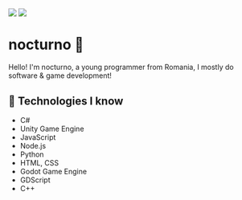 <img align="center" src="https://github-readme-stats.vercel.app/api?username=nocturnodev&show_icons=true&theme=onedark" />
<img align="center" src="https://github-readme-stats.vercel.app/api/top-langs/?username=nocturnodev&layout=compact&theme=onedark" />

# nocturno 👋
Hello! I'm nocturno, a young programmer from Romania, I mostly do software & game development!

## 📀 Technologies I know 
* C#
* Unity Game Engine
* JavaScript
* Node.js
* Python
* HTML, CSS
* Godot Game Engine
* GDScript
* C++
